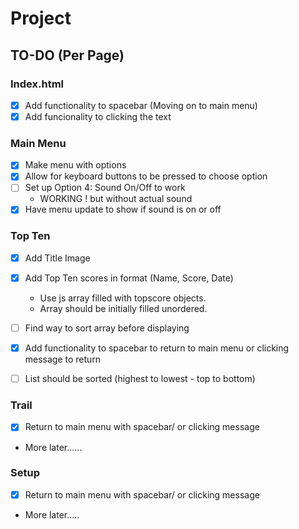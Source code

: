 # Project


## TO-DO (Per Page)

### Index.html
- [x] Add functionality to spacebar (Moving on to main menu)
- [x] Add funcionality to clicking the text

### Main Menu
- [x] Make menu with options
- [x] Allow for keyboard buttons to be pressed to choose option
- [ ] Set up Option 4: Sound On/Off to work
    - WORKING ! but without actual sound
- [x] Have menu update to show if sound is on or off

### Top Ten
- [x] Add Title Image
- [x] Add Top Ten scores in format (Name, Score, Date)
    - Use js array filled with topscore objects.
    - Array should be initially filled unordered.
- [ ] Find way to sort array before displaying
- [x] Add functionality to spacebar to return to main menu or clicking message to return
- [ ] List should be sorted (highest to lowest - top to bottom)


### Trail
- [x] Return to main menu with spacebar/ or clicking message
- More later......

### Setup 
- [x] Return to main menu with spacebar/ or clicking message
- More later.....
